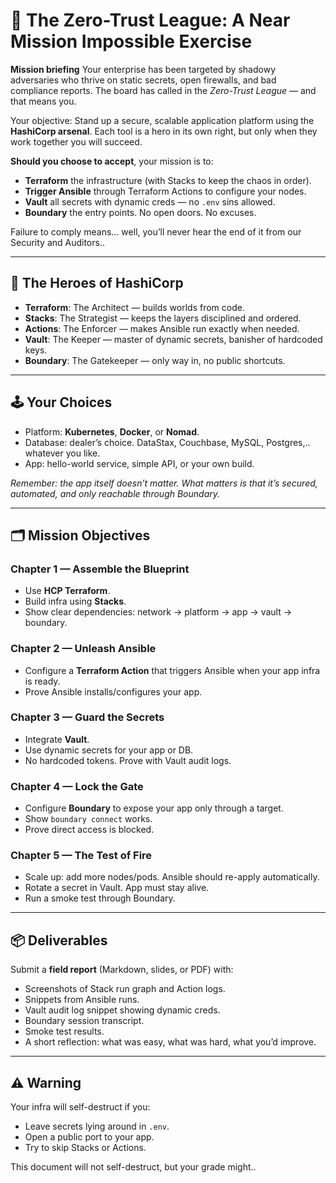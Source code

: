 # 🚀 The Zero-Trust League: A Near Mission Impossible Exercise

**Mission briefing**
Your enterprise has been targeted by shadowy adversaries who thrive on static secrets, open firewalls, and bad compliance reports. The board has called in the *Zero-Trust League* — and that means you.

Your objective:
Stand up a secure, scalable application platform using the **HashiCorp arsenal**. Each tool is a hero in its own right, but only when they work together you will succeed.

**Should you choose to accept**, your mission is to:

* **Terraform** the infrastructure (with Stacks to keep the chaos in order).
* **Trigger Ansible** through Terraform Actions to configure your nodes.
* **Vault** all secrets with dynamic creds — no `.env` sins allowed.
* **Boundary** the entry points. No open doors. No excuses.

Failure to comply means… well, you’ll never hear the end of it from our Security and Auditors..

---

## 🦸 The Heroes of HashiCorp

* **Terraform**: The Architect — builds worlds from code.
* **Stacks**: The Strategist — keeps the layers disciplined and ordered.
* **Actions**: The Enforcer — makes Ansible run exactly when needed.
* **Vault**: The Keeper — master of dynamic secrets, banisher of hardcoded keys.
* **Boundary**: The Gatekeeper — only way in, no public shortcuts.

---

## 🕹️ Your Choices

* Platform: **Kubernetes**, **Docker**, or **Nomad**.
* Database: dealer’s choice. DataStax, Couchbase, MySQL, Postgres,.. whatever you like.
* App: hello-world service, simple API, or your own build.

*Remember: the app itself doesn’t matter. What matters is that it’s secured, automated, and only reachable through Boundary.*

---

## 🗂️ Mission Objectives

### Chapter 1 — Assemble the Blueprint

* Use **HCP Terraform**.
* Build infra using **Stacks**.
* Show clear dependencies: network → platform → app → vault → boundary.

### Chapter 2 — Unleash Ansible

* Configure a **Terraform Action** that triggers Ansible when your app infra is ready.
* Prove Ansible installs/configures your app.

### Chapter 3 — Guard the Secrets

* Integrate **Vault**.
* Use dynamic secrets for your app or DB.
* No hardcoded tokens. Prove with Vault audit logs.

### Chapter 4 — Lock the Gate

* Configure **Boundary** to expose your app only through a target.
* Show `boundary connect` works.
* Prove direct access is blocked.

### Chapter 5 — The Test of Fire

* Scale up: add more nodes/pods. Ansible should re-apply automatically.
* Rotate a secret in Vault. App must stay alive.
* Run a smoke test through Boundary.

---

## 📦 Deliverables

Submit a **field report** (Markdown, slides, or PDF) with:

* Screenshots of Stack run graph and Action logs.
* Snippets from Ansible runs.
* Vault audit log snippet showing dynamic creds.
* Boundary session transcript.
* Smoke test results.
* A short reflection: what was easy, what was hard, what you’d improve.

---

## ⚠️ Warning

Your infra will self-destruct if you:

* Leave secrets lying around in `.env`.
* Open a public port to your app.
* Try to skip Stacks or Actions.

This document will not self-destruct, but your grade might..
